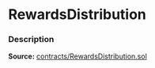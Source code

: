 # RewardsDistribution

### Description <a id="description"></a>

**Source:** [contracts/RewardsDistribution.sol](https://github.com/perifinance/peri-finance/blob/master/contracts/RewardsDistribution.sol)

